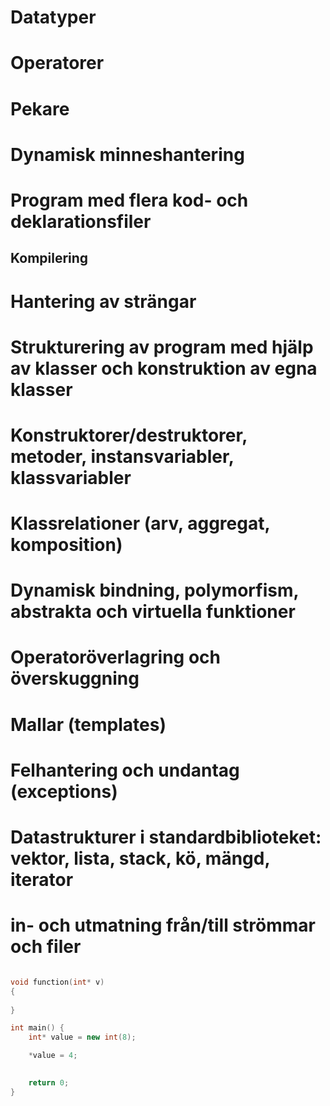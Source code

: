 # Datatyper



# Operatorer

# Pekare

# Dynamisk minneshantering

# Program med flera kod- och deklarationsfiler

## Kompilering

# Hantering av strängar 

# Strukturering av program med hjälp av klasser och konstruktion av egna klasser

# Konstruktorer/destruktorer, metoder, instansvariabler, klassvariabler

# Klassrelationer (arv, aggregat, komposition)

# Dynamisk bindning, polymorfism, abstrakta och virtuella funktioner

# Operatoröverlagring och överskuggning

# Mallar (templates)

# Felhantering och undantag (exceptions)

# Datastrukturer i standardbiblioteket: vektor, lista, stack, kö, mängd, iterator

# in- och utmatning från/till strömmar och filer

```cpp

void function(int* v)
{
    
}

int main() {
    int* value = new int(8);

    *value = 4;

    
    return 0;
}
```
